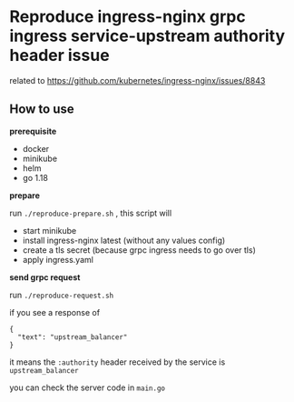# Reproduce ingress-nginx grpc ingress service-upstream authority header issue

related to https://github.com/kubernetes/ingress-nginx/issues/8843

## How to use

**prerequisite**

- docker
- minikube
- helm
- go 1.18

**prepare**

run `./reproduce-prepare.sh` , this script will

- start minikube
- install ingress-nginx latest (without any values config)
- create a tls secret (because grpc ingress needs to go over tls)
- apply ingress.yaml

**send grpc request**

run `./reproduce-request.sh`

if you see a response of

```
{
  "text": "upstream_balancer"
}
```

it means the `:authority` header received by the service is `upstream_balancer`

you can check the server code in `main.go`

